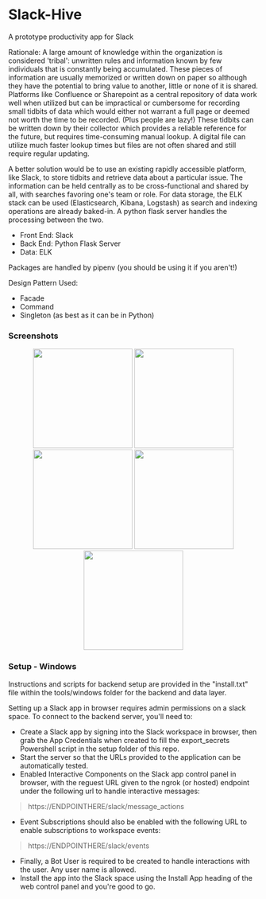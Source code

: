 # Slack-Hive
A prototype productivity app for Slack

Rationale: A large amount of knowledge within the organization is considered 'tribal': unwritten rules and information known by few individuals that is constantly being accumulated. These pieces of information are usually memorized or written down on paper so although they have the potential to bring value to another, little or none of it is shared. Platforms like Confluence or Sharepoint as a central repository of data work well when utilized but can be impractical or cumbersome for recording small tidbits of data which would either not warrant a full page or deemed not worth the time to be recorded. (Plus people are lazy!) These tidbits can be written down by their collector which provides a reliable reference for the future, but requires time-consuming manual lookup. A digital file can utilize much faster lookup times but files are not often shared and still require regular updating.

A better solution would be to use an existing rapidly accessible platform, like Slack, to store tidbits and retrieve data about a particular issue. The information can be held centrally as to be cross-functional and shared by all, with searches favoring one's team or role. For data storage, the ELK stack can be used (Elasticsearch, Kibana, Logstash) as search and indexing operations are already baked-in. A python flask server handles the processing between the two.

* Front End: Slack
* Back End: Python Flask Server 
* Data: ELK 

Packages are handled by pipenv (you should be using it if you aren't!)

Design Pattern Used:
* Facade
* Command
* Singleton (as best as it can be in Python)

### Screenshots
<p align="center">
 <img src="https://user-images.githubusercontent.com/8539492/37557057-3ad23dea-29d5-11e8-9a31-28dd64d1bf0b.PNG" width="200"/>
 <img src="https://user-images.githubusercontent.com/8539492/37557058-3ae2ac8e-29d5-11e8-8dbb-509c2eda2893.PNG" width="200"/>
 <img src="https://user-images.githubusercontent.com/8539492/37557059-3af1d268-29d5-11e8-9bd0-82f1b60d3958.PNG" width="200"/>
 <img src="https://user-images.githubusercontent.com/8539492/37557060-3b01731c-29d5-11e8-8be3-718963e12265.PNG" width="200"/>
 <img src="https://user-images.githubusercontent.com/8539492/37557061-3b1182f2-29d5-11e8-9fdd-2e76e2d2f8c9.PNG" width="200"/>
</p>

### Setup - Windows
Instructions and scripts for backend setup are provided in the "install.txt" file within the tools/windows folder for the backend and data layer.  

Setting up a Slack app in browser requires admin permissions on a slack space. To connect to the backend server, you'll need to:
* Create a Slack app by signing into the Slack workspace in browser, then grab the App Credentials when created to fill the export_secrets Powershell script in the setup folder of this repo. 
* Start the server so that the URLs provided to the application can be automatically tested. 
* Enabled Interactive Components on the Slack app control panel in browser, with the reguest URL given to the ngrok  (or hosted) endpoint under the following url to handle interactive messages:

>https://ENDPOINTHERE/slack/message_actions

* Event Subscriptions should also be enabled with the following URL to enable subscriptions to workspace events:

>https://ENDPOINTHERE/slack/events

* Finally, a Bot User is required to be created to handle interactions with the user. Any user name is allowed. 
* Install the app into the Slack space using the Install App heading of the web control panel and you're good to go.
